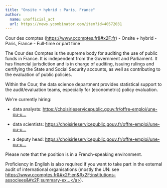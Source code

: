 ```yaml
---
title: "Onsite + hybrid : Paris, France"
author:
  name: unofficial_act
  url: https://news.ycombinator.com/item?id=40572031
---
```

Cour des comptes (<a href="https:&#x2F;&#x2F;www.ccomptes.fr&#x2F;fr" rel="nofollow">https:&#x2F;&#x2F;www.ccomptes.fr&#x2F;fr</a>) - Onsite + hybrid - Paris, France - Full-time or part time

The Cour des Comptes is the supreme body for auditing the use of public funds in France. It is independent from the Government and Parliament. It has financial jurisdiction and is in charge of auditing, issuing rulings and certifying the State and Social Security accounts, as well as contributing to the evaluation of public policies.

Within the Cour, the data science department provides statistical support to the audit&#x2F;evaluation teams, especially for (econometric) policy evaluation.

We&#x27;re currently hiring:

- data analysts: <a href="https:&#x2F;&#x2F;choisirleservicepublic.gouv.fr&#x2F;offre-emploi&#x2F;une-ou-un-data-analyste-au-sein-du-departement--analyse-et-sciences-des-donnees--reference-2024-1582619&#x2F;" rel="nofollow">https:&#x2F;&#x2F;choisirleservicepublic.gouv.fr&#x2F;offre-emploi&#x2F;une-ou-u...</a>

- data scientists: <a href="https:&#x2F;&#x2F;choisirleservicepublic.gouv.fr&#x2F;offre-emploi&#x2F;une-ou-un-data-scientist-reference-2024-1471390&#x2F;" rel="nofollow">https:&#x2F;&#x2F;choisirleservicepublic.gouv.fr&#x2F;offre-emploi&#x2F;une-ou-u...</a>

- a deputy head: <a href="https:&#x2F;&#x2F;choisirleservicepublic.gouv.fr&#x2F;offre-emploi&#x2F;une-ou-un-adjointe-au-cheffe-du-departement--analyse-et-sciences-des-donnees--reference-2024-1529360&#x2F;" rel="nofollow">https:&#x2F;&#x2F;choisirleservicepublic.gouv.fr&#x2F;offre-emploi&#x2F;une-ou-u...</a>

Please note that the position is in a French-speaking environment.

Proficiency in English is also required if you want to take part in the external audit of international organisations (mostly the UN: see <a href="https:&#x2F;&#x2F;www.ccomptes.fr&#x2F;en&#x2F;institutions-associees&#x2F;summary-external-audit" rel="nofollow">https:&#x2F;&#x2F;www.ccomptes.fr&#x2F;en&#x2F;institutions-associees&#x2F;summary-ex...</a>).
